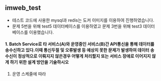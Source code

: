 ## imweb_test
- 테스트 코드에 사용한 mysql과 redis는 도커 이미지를 이용하여 진행하였습니다.
- 문제 5번을 위해 test5 데이터베이스를 이용하였고 문제 3번을 위해 test3 데이터베이스를 이용했습니다.


#### 1. Batch Service로 타 서비스(A)와 운영중인 서비스(B)간 API통신을 통해 데이터를 송수신하고 있다.이때 통신두절 및 오류발생 등 예상치 못한 문제가 발생하여 데이터 송수신이 정상적으로 이뤄지지 않은경우 어떻게 처리할지 또는 서비스 장애로 이어지지 않게 하기 위한 설계 방안을 기술하시오
1. 운영 스케줄에 따라 
